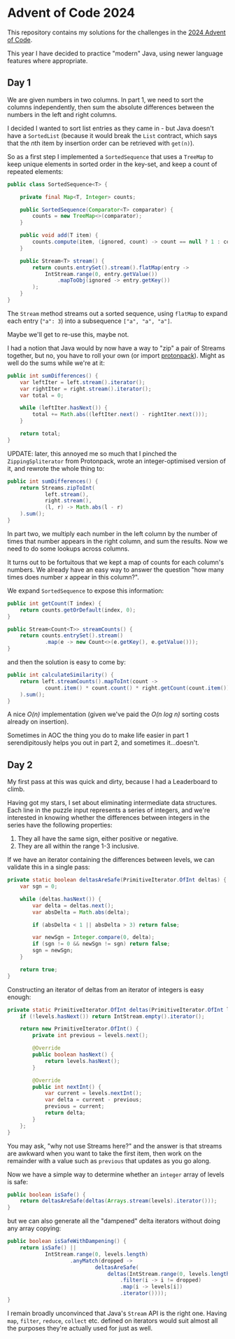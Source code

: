 # Advent of Code 2024

This repository contains my solutions for the challenges in the [2024 Advent of Code](https://adventofcode.com/2024).

This year I have decided to practice "modern" Java, using newer language features where appropriate.

## Day 1

We are given numbers in two columns. In part 1, we need to sort the columns independently, then sum the absolute differences between the numbers in the left and right columns.

I decided I wanted to sort list entries as they came in - but Java doesn't have a `SortedList` (because it would break the `List` contract, which says that the *n*th item by insertion order can be retrieved with `get(n)`).

So as a first step I implemented a `SortedSequence` that uses a `TreeMap` to keep unique elements in sorted order in the key-set, and keep a count of repeated elements:

```java
public class SortedSequence<T> {

    private final Map<T, Integer> counts;

    public SortedSequence(Comparator<T> comparator) {
        counts = new TreeMap<>(comparator);
    }

    public void add(T item) {
        counts.compute(item, (ignored, count) -> count == null ? 1 : count + 1);
    }

    public Stream<T> stream() {
        return counts.entrySet().stream().flatMap(entry ->
            IntStream.range(0, entry.getValue())
                .mapToObj(ignored -> entry.getKey())
        );
    }
}
```

The `Stream` method streams out a sorted sequence, using `flatMap` to expand each entry (`"a": 3`) into a subsequence `["a", "a", "a"]`.

Maybe we'll get to re-use this, maybe not.

I had a notion that Java would by now have a way to "zip" a pair of Streams together, but no, you have to roll your own (or import [protonpack](https://github.com/poetix/protonpack)). Might as well do the sums while we're at it:

```java
public int sumDifferences() {
    var leftIter = left.stream().iterator();
    var rightIter = right.stream().iterator();
    var total = 0;

    while (leftIter.hasNext()) {
        total += Math.abs((leftIter.next() - rightIter.next()));
    }

    return total;
}
```

UPDATE: later, this annoyed me so much that I pinched the `ZippingSpliterator` from Protonpack, wrote an integer-optimised version of it, and rewrote the whole thing to:

```java
public int sumDifferences() {
    return Streams.zipToInt(
            left.stream(),
            right.stream(),
            (l, r) -> Math.abs(l - r)
    ).sum();
}
```

In part two, we multiply each number in the left column by the number of times that number appears in the right column, and sum the results. Now we need to do some lookups across columns.

It turns out to be fortuitous that we kept a map of counts for each column's numbers. We already have an easy way to answer the question "how many times does number *x* appear in this column?".

We expand `SortedSequence` to expose this information:

```java
public int getCount(T index) {
    return counts.getOrDefault(index, 0);
}

public Stream<Count<T>> streamCounts() {
    return counts.entrySet().stream()
            .map(e -> new Count<>(e.getKey(), e.getValue()));
}
```

and then the solution is easy to come by:

```java
public int calculateSimilarity() {
    return left.streamCounts().mapToInt(count ->
            count.item() * count.count() * right.getCount(count.item())
    ).sum();
}
```

A nice _O(n)_ implementation (given we've paid the _O(n log n)_ sorting costs already on insertion).

Sometimes in AOC the thing you do to make life easier in part 1 serendipitously helps you out in part 2, and sometimes it...doesn't.

## Day 2

My first pass at this was quick and dirty, because I had a Leaderboard to climb.

Having got my stars, I set about eliminating intermediate data structures. Each line in the puzzle input represents a series of integers, and we're interested in knowing whether the differences between integers in the series have the following properties:

1. They all have the same sign, either positive or negative.
2. They are all within the range 1-3 inclusive.

If we have an iterator containing the differences between levels, we can validate this in a single pass:

```java
private static boolean deltasAreSafe(PrimitiveIterator.OfInt deltas) {
    var sgn = 0;

    while (deltas.hasNext()) {
        var delta = deltas.next();
        var absDelta = Math.abs(delta);

        if (absDelta < 1 || absDelta > 3) return false;

        var newSgn = Integer.compare(0, delta);
        if (sgn != 0 && newSgn != sgn) return false;
        sgn = newSgn;
    }

    return true;
}
```

Constructing an iterator of deltas from an iterator of integers is easy enough:

```java
private static PrimitiveIterator.OfInt deltas(PrimitiveIterator.OfInt levels) {
    if (!levels.hasNext()) return IntStream.empty().iterator();

    return new PrimitiveIterator.OfInt() {
        private int previous = levels.next();

        @Override
        public boolean hasNext() {
            return levels.hasNext();
        }

        @Override
        public int nextInt() {
            var current = levels.nextInt();
            var delta = current - previous;
            previous = current;
            return delta;
        }
    };
}
```

You may ask, "why not use Streams here?" and the answer is that streams are awkward when you want to take the first item, then work on the remainder with a value such as `previous` that updates as you go along.

Now we have a simple way to determine whether an `integer` array of levels is safe:

```java
public boolean isSafe() {
    return deltasAreSafe(deltas(Arrays.stream(levels).iterator()));
}
```

but we can also generate all the "dampened" delta iterators without doing any array copying:

```java
public boolean isSafeWithDampening() {
    return isSafe() ||
            IntStream.range(0, levels.length)
                    .anyMatch(dropped ->
                            deltasAreSafe(
                                deltas(IntStream.range(0, levels.length)
                                    .filter(i -> i != dropped)
                                    .map(i -> levels[i])
                                    .iterator())));
}
```

I remain broadly unconvinced that Java's `Stream` API is the right one. Having `map`, `filter`, `reduce`, `collect` etc. defined on iterators would suit almost all the purposes they're actually used for just as well.